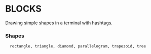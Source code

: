 # BLOCKS

Drawing simple shapes in a terminal with hashtags.

### Shapes

```bash
  rectangle, triangle, diamond, parallelogram, trapezoid, tree
```
